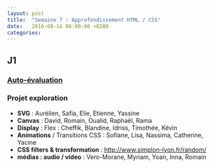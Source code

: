 ```yaml
---
layout: post
title:  "Semaine 7 : Approfondissement HTML / CSS"
date:   2016-08-16 06:00:00 +0200
categories: 
---
```


## J1

### [Auto-évaluation](https://goo.gl/forms/9w7XGgAfqw3yOSMB2)

### Projet exploration

- **SVG** : Aurélien, Safia, Elie, Etienne, Yassine
- **Canvas** : David, Romain, Oualid, Raphaël, Rama
- **Display** : Flex : Cheffik, Blandine, Idriss, Timothée, Kévin
- **Animations** / Transitions CSS : Sofiane, Lisa, Nassima, Catherine, Yacine
- **CSS filters & transformation** : http://www.simplon-lyon.fr/random/
- **médias : audio / video** : Vero-Morane, Myriam, Yoan, Inna, Romain

